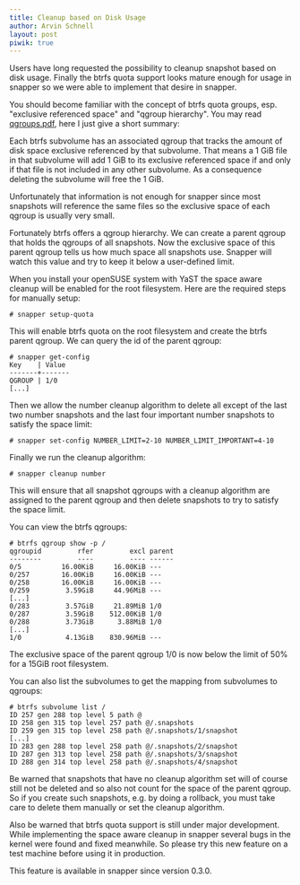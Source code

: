 ```yaml
---
title: Cleanup based on Disk Usage
author: Arvin Schnell
layout: post
piwik: true
---
```


Users have long requested the possibility to cleanup snapshot based on disk
usage. Finally the btrfs quota support looks mature enough for usage in
snapper so we were able to implement that desire in snapper.

You should become familiar with the concept of btrfs quota groups,
esp. "exclusive referenced space" and "qgroup hierarchy". You may read
[qgroups.pdf](http://sensille.com/qgroups.pdf), here I just give a
short summary:

Each btrfs subvolume has an associated qgroup that tracks the amount of disk
space exclusive referenced by that subvolume. That means a 1 GiB file in that
subvolume will add 1 GiB to its exclusive referenced space if and only if that
file is not included in any other subvolume. As a consequence deleting the
subvolume will free the 1 GiB.

Unfortunately that information is not enough for snapper since most snapshots
will reference the same files so the exclusive space of each qgroup is usually
very small.

Fortunately btrfs offers a qgroup hierarchy. We can create a parent qgroup
that holds the qgroups of all snapshots. Now the exclusive space of this
parent qgroup tells us how much space all snapshots use. Snapper will watch
this value and try to keep it below a user-defined limit.

When you install your openSUSE system with YaST the space aware cleanup will
be enabled for the root filesystem. Here are the required steps for manually
setup:

~~~
# snapper setup-quota
~~~

This will enable btrfs quota on the root filesystem and create the btrfs
parent qgroup. We can query the id of the parent qgroup:

~~~
# snapper get-config
Key    | Value
-------+-------
QGROUP | 1/0
[...]
~~~

Then we allow the number cleanup algorithm to delete all except of the last
two number snapshots and the last four important number snapshots to satisfy
the space limit:

~~~
# snapper set-config NUMBER_LIMIT=2-10 NUMBER_LIMIT_IMPORTANT=4-10
~~~

Finally we run the cleanup algorithm:

~~~
# snapper cleanup number
~~~

This will ensure that all snapshot qgroups with a cleanup algorithm are
assigned to the parent qgroup and then delete snapshots to try to satisfy the
space limit.

You can view the btrfs qgroups:

~~~
# btrfs qgroup show -p /
qgroupid         rfer         excl parent
--------         ----         ---- ------
0/5          16.00KiB     16.00KiB ---
0/257        16.00KiB     16.00KiB ---
0/258        16.00KiB     16.00KiB ---
0/259         3.59GiB     44.96MiB ---
[...]
0/283         3.57GiB     21.89MiB 1/0
0/287         3.59GiB    512.00KiB 1/0
0/288         3.73GiB      3.88MiB 1/0
[...]
1/0           4.13GiB    830.96MiB ---
~~~

The exclusive space of the parent qgroup 1/0 is now below the limit of 50% for
a 15GiB root filesystem.

You can also list the subvolumes to get the mapping from subvolumes to
qgroups:

~~~
# btrfs subvolume list /
ID 257 gen 288 top level 5 path @
ID 258 gen 315 top level 257 path @/.snapshots
ID 259 gen 315 top level 258 path @/.snapshots/1/snapshot
[...]
ID 283 gen 288 top level 258 path @/.snapshots/2/snapshot
ID 287 gen 313 top level 258 path @/.snapshots/3/snapshot
ID 288 gen 314 top level 258 path @/.snapshots/4/snapshot
~~~

Be warned that snapshots that have no cleanup algorithm set will of course
still not be deleted and so also not count for the space of the parent
qgroup. So if you create such snapshots, e.g. by doing a rollback, you must
take care to delete them manually or set the cleanup algorithm.

Also be warned that btrfs quota support is still under major
development. While implementing the space aware cleanup in snapper several
bugs in the kernel were found and fixed meanwhile. So please try this new
feature on a test machine before using it in production.

This feature is available in snapper since version 0.3.0.
